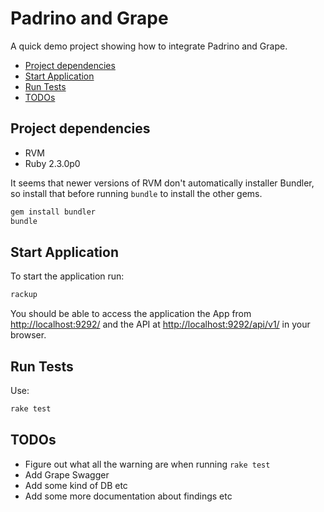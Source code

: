 # Padrino and Grape

A quick demo project showing how to integrate Padrino and Grape.

<!-- MarkdownTOC -->

- [Project dependencies](#project-dependencies)
- [Start Application](#start-application)
- [Run Tests](#run-tests)
- [TODOs](#todos)

<!-- /MarkdownTOC -->

## Project dependencies

* RVM
* Ruby 2.3.0p0

It seems that newer versions of RVM don't automatically installer Bundler, so install that before running `bundle` to install the other gems.

```sh
gem install bundler
bundle
```

## Start Application

To start the application run:

```sh
rackup
```

You should be able to access the application the App from [http://localhost:9292/](http://localhost:9292/) and the API at [http://localhost:9292/api/v1/](http://localhost:9292/api/v1/) in your browser.

## Run Tests

Use:

```sh
rake test
```

## TODOs

* Figure out what all the warning are when running `rake test`
* Add Grape Swagger
* Add some kind of DB etc
* Add some more documentation about findings etc
